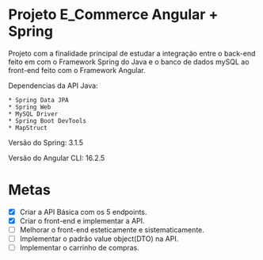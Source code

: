 # Projeto E_Commerce Angular + Spring 

Projeto com a finalidade principal de estudar a integração entre o back-end feito em com o Framework Spring do Java e o banco de dados mySQL ao front-end feito com o Framework Angular.

Dependencias da API Java:
    
    * Spring Data JPA
    * Spring Web
    * MySQL Driver
    * Spring Boot DevTools
    * MapStruct

Versão do Spring: 3.1.5

Versão do Angular CLI: 16.2.5

# Metas

- [X] Criar a API Básica com os 5 endpoints.
- [X] Criar o front-end e implementar a API.
- [ ] Melhorar o front-end esteticamente e sistematicamente.
- [ ] Implementar o padrão value object(DTO) na API.
- [ ] Implementar o carrinho de compras.